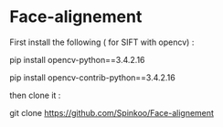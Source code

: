 # Face-alignement

First install the following ( for SIFT with opencv)  : 

pip install opencv-python==3.4.2.16

pip install opencv-contrib-python==3.4.2.16

then clone it :

git clone https://github.com/Spinkoo/Face-alignement
